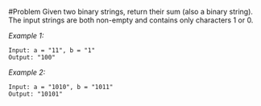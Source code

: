 #Problem
Given two binary strings, return their sum (also a binary string).
The input strings are both non-empty and contains only characters 1 or 0.

*Example 1:*
```
Input: a = "11", b = "1"
Output: "100"
```
*Example 2:*
```
Input: a = "1010", b = "1011"
Output: "10101"
```